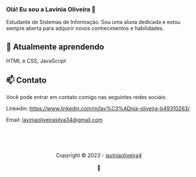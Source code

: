 ### Olá! Eu sou a Lavínia Oliveira 👋

Estudante de Sistemas de Informação. Sou uma aluna dedicada e estou sempre aberta para adquirir novos conhecimentos e habilidades. 

 ## 🌱 Atualmente aprendendo 
 HTML e CSS, JavaScript
  
## 📫 Contato

Você pode entrar em contato comigo nas seguintes redes sociais:

Linkedin: https://www.linkedin.com/in/lav%C3%ADnia-oliveira-b49310263/ 

Email: laviniaoliveirasilva34@gmail.com

##
<div align="center">
  <br/>
  <br/>
  <br/>
    <div
      <sub>Copyright © 2023 - <a href="https://github.com/laviniaoliveira4">laviniaoliveira4</sub></a>
    </div>
    <br/>
    💖
</div>

          
          
